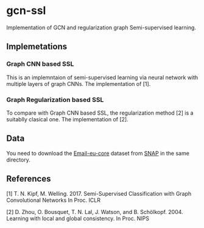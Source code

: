# gcn-ssl
Implementation of GCN and regularization graph Semi-supervised learning.

## Implemetations

### Graph CNN based SSL
This is an implemntaion of semi-supervised learning via neural network with multiple layers of graph CNNs. The implementation of [1].

### Graph Regularization based SSL
To compare with Graph CNN based SSL, the regularization method [2] is a suitablly clasical one. The implementation of [2].

## Data
You need to download the [Email-eu-core](https://snap.stanford.edu/data/email-Eu-core.html) dataset from [SNAP](https://snap.stanford.edu/index.html) in the same directory.

## References

[1] T. N. Kipf, M. Welling. 2017. Semi-Supervised Classification with Graph Convolutional Networks In Proc. ICLR

[2] D. Zhou, O. Bousquet, T. N. Lal, J. Watson, and B. Schölkopf. 2004. Learning with local and global consistency. In Proc. NIPS
